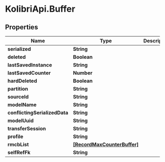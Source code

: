 # KolibriApi.Buffer

## Properties
Name | Type | Description | Notes
------------ | ------------- | ------------- | -------------
**serialized** | **String** |  | [optional] 
**deleted** | **Boolean** |  | [optional] 
**lastSavedInstance** | **String** |  | [optional] 
**lastSavedCounter** | **Number** |  | [optional] 
**hardDeleted** | **Boolean** |  | [optional] 
**partition** | **String** |  | [optional] 
**sourceId** | **String** |  | [optional] 
**modelName** | **String** |  | [optional] 
**conflictingSerializedData** | **String** |  | [optional] 
**modelUuid** | **String** |  | [optional] 
**transferSession** | **String** |  | [optional] 
**profile** | **String** |  | [optional] 
**rmcbList** | [**[RecordMaxCounterBuffer]**](RecordMaxCounterBuffer.md) |  | 
**selfRefFk** | **String** |  | [optional] 


